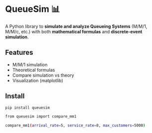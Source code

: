 # QueueSim 📊

A Python library to **simulate and analyze Queueing Systems** (M/M/1, M/M/c, etc.)
with both **mathematical formulas** and **discrete-event simulation**.

## Features
- M/M/1 simulation
- Theoretical formulas
- Compare simulation vs theory
- Visualization (matplotlib)





## Install
```bash
pip install queuesim

from queuesim import compare_mm1

compare_mm1(arrival_rate=5, service_rate=8, max_customers=5000)